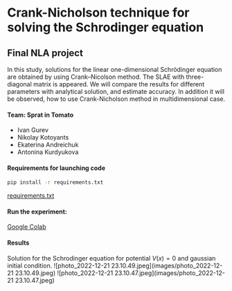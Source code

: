 # Crank-Nicholson technique for solving the Schrodinger equation
## Final NLA project
In this study, solutions for the linear one-dimensional Schrödinger equation are obtained by using Crank–Nicolson method. The SLAE with three-diagonal matrix is appeared. We will compare the results for different parameters with analytical solution, and estimate accuracy. In addition it will be observed, how to use Crank-Nicholson method in multidimensional case.

#### Team: Sprat in Tomato
- Ivan Gurev
- Nikolay Kotoyants
- Ekaterina Andreichuk
- Antonina Kurdyukova

#### Requirements for launching code
```bat
pip install -r requirements.txt
```
[requirements.txt](https://raw.githubusercontent.com/Tonchik-hv/Crank-Nicholson-techique/main/code/requirements%20(1).txt)

#### Run the experiment:
[Google Colab](https://colab.research.google.com/drive/1gEyjGSFO83QNcnld5gcKQjIraO2V_RNX?usp=sharing)

#### Results
Solution for the Schrodinger equation for potential $V(x) = 0$ and gaussian initial condition.
![photo_2022-12-21 23.10.49.jpeg](images/photo_2022-12-21 23.10.49.jpeg)
![photo_2022-12-21 23.10.47.jpeg](images/photo_2022-12-21 23.10.47.jpeg)


